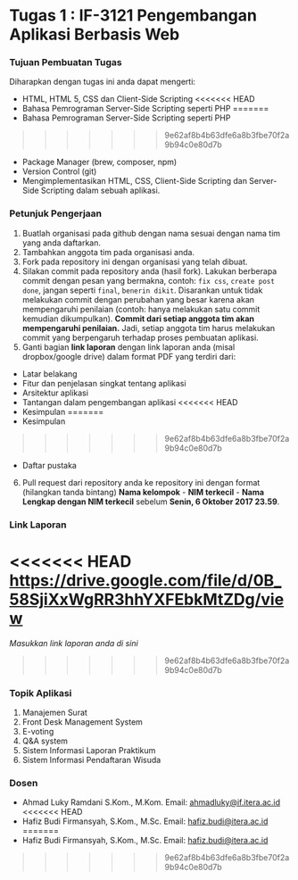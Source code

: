 # Tugas 1 : IF-3121 Pengembangan Aplikasi Berbasis Web

### Tujuan Pembuatan Tugas

Diharapkan dengan tugas ini anda dapat mengerti:
* HTML, HTML 5, CSS dan Client-Side Scripting
<<<<<<< HEAD
* Bahasa Pemrograman Server-Side Scripting seperti PHP
=======
* Bahasa Pemrograman Server-Side Scripting seperti PHP 
>>>>>>> 9e62af8b4b63dfe6a8b3fbe70f2a9b94c0e80d7b
* Package Manager (brew, composer, npm)
* Version Control (git)
* Mengimplementasikan HTML, CSS, Client-Side Scripting dan Server-Side Scripting dalam sebuah aplikasi.

### Petunjuk Pengerjaan

1. Buatlah organisasi pada github dengan nama sesuai dengan nama tim yang anda daftarkan.
2. Tambahkan anggota tim pada organisasi anda.
3. Fork pada repository ini dengan organisasi yang telah dibuat.
4. Silakan commit pada repository anda (hasil fork). Lakukan berberapa commit dengan pesan yang bermakna, contoh: `fix css`, `create post done`, jangan seperti `final`, `benerin dikit`. Disarankan untuk tidak melakukan commit dengan perubahan yang besar karena akan mempengaruhi penilaian (contoh: hanya melakukan satu commit kemudian dikumpulkan). **Commit dari setiap anggota tim akan mempengaruhi penilaian.** Jadi, setiap anggota tim harus melakukan commit yang berpengaruh terhadap proses pembuatan aplikasi.
5. Ganti bagian **link laporan** dengan link laporan anda (misal dropbox/google drive) dalam format PDF yang terdiri dari:
  - Latar belakang
  - Fitur dan penjelasan singkat tentang aplikasi
  - Arsitektur aplikasi
  - Tantangan dalam pengembangan aplikasi
<<<<<<< HEAD
  - Kesimpulan
=======
  - Kesimpulan 
>>>>>>> 9e62af8b4b63dfe6a8b3fbe70f2a9b94c0e80d7b
  - Daftar pustaka
6. Pull request dari repository anda ke repository ini dengan format (hilangkan tanda bintang) **Nama kelompok** - **NIM terkecil** - **Nama Lengkap dengan NIM terkecil** sebelum **Senin, 6 Oktober 2017 23.59**.

### Link Laporan
<<<<<<< HEAD
https://drive.google.com/file/d/0B_58SjiXxWgRR3hhYXFEbkMtZDg/view
=======
*Masukkan link laporan anda di sini*
>>>>>>> 9e62af8b4b63dfe6a8b3fbe70f2a9b94c0e80d7b

### Topik Aplikasi
1. Manajemen Surat
2. Front Desk Management System
3. E-voting
4. Q&A system
5. Sistem Informasi Laporan Praktikum
6. Sistem Informasi Pendaftaran Wisuda

### Dosen
- Ahmad Luky Ramdani S.Kom., M.Kom. Email: ahmadluky@if.itera.ac.id
<<<<<<< HEAD
- Hafiz Budi Firmansyah, S.Kom., M.Sc. Email: hafiz.budi@itera.ac.id
=======
- Hafiz Budi Firmansyah, S.Kom., M.Sc. Email: hafiz.budi@itera.ac.id 
>>>>>>> 9e62af8b4b63dfe6a8b3fbe70f2a9b94c0e80d7b
